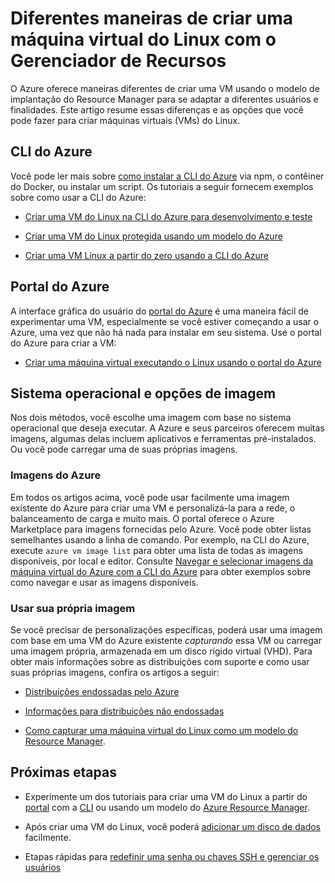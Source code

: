 <properties
	pageTitle="Diferentes maneiras de criar uma VM do Linux | Microsoft Azure"
	description="Lista as diferentes maneiras de criar uma máquina virtual do Linux no Azure e fornece links para ferramentas e tutoriais para cada método"
	services="virtual-machines-linux"
	documentationCenter=""
	authors="iainfoulds"
	manager="timlt"
	editor=""
	tags="azure-resource-manager"/>

<tags
	ms.service="virtual-machines-linux"
	ms.devlang="na"
	ms.topic="get-started-article"
	ms.tgt_pltfrm="vm-linux"
	ms.workload="infrastructure-services"
	ms.date="06/14/2016"
	ms.author="iainfou"/>

# Diferentes maneiras de criar uma máquina virtual do Linux com o Gerenciador de Recursos

O Azure oferece maneiras diferentes de criar uma VM usando o modelo de implantação do Resource Manager para se adaptar a diferentes usuários e finalidades. Este artigo resume essas diferenças e as opções que você pode fazer para criar máquinas virtuais (VMs) do Linux.

## CLI do Azure 

Você pode ler mais sobre [como instalar a CLI do Azure](../xplat-cli-install.md) via npm, o contêiner do Docker, ou instalar um script. Os tutoriais a seguir fornecem exemplos sobre como usar a CLI do Azure:

* [Criar uma VM do Linux na CLI do Azure para desenvolvimento e teste](virtual-machines-linux-quick-create-cli.md) 

* [Criar uma VM do Linux protegida usando um modelo do Azure](virtual-machines-linux-create-ssh-secured-vm-from-template.md)

* [Criar uma VM Linux a partir do zero usando a CLI do Azure](virtual-machines-linux-create-cli-complete.md)

## Portal do Azure

A interface gráfica do usuário do [portal do Azure](https://portal.azure.com) é uma maneira fácil de experimentar uma VM, especialmente se você estiver começando a usar o Azure, uma vez que não há nada para instalar em seu sistema. Use o portal do Azure para criar a VM:

* [Criar uma máquina virtual executando o Linux usando o portal do Azure](virtual-machines-linux-quick-create-portal.md) 

## Sistema operacional e opções de imagem

Nos dois métodos, você escolhe uma imagem com base no sistema operacional que deseja executar. A Azure e seus parceiros oferecem muitas imagens, algumas delas incluem aplicativos e ferramentas pré-instalados. Ou você pode carregar uma de suas próprias imagens.

### Imagens do Azure

Em todos os artigos acima, você pode usar facilmente uma imagem existente do Azure para criar uma VM e personalizá-la para a rede, o balanceamento de carga e muito mais. O portal oferece o Azure Marketplace para imagens fornecidas pelo Azure. Você pode obter listas semelhantes usando a linha de comando. Por exemplo, na CLI do Azure, execute `azure vm image list` para obter uma lista de todas as imagens disponíveis, por local e editor. Consulte [Navegar e selecionar imagens da máquina virtual do Azure com a CLI do Azure](virtual-machines-linux-cli-ps-findimage.md) para obter exemplos sobre como navegar e usar as imagens disponíveis.

### Usar sua própria imagem

Se você precisar de personalizações específicas, poderá usar uma imagem com base em uma VM do Azure existente *capturando* essa VM ou carregar uma imagem própria, armazenada em um disco rígido virtual (VHD). Para obter mais informações sobre as distribuições com suporte e como usar suas próprias imagens, confira os artigos a seguir:

* [Distribuições endossadas pelo Azure](virtual-machines-linux-endorsed-distros.md)

* [Informações para distribuições não endossadas](virtual-machines-linux-create-upload-generic.md)

* [Como capturar uma máquina virtual do Linux como um modelo do Resource Manager](virtual-machines-linux-capture-image.md).

## Próximas etapas

* Experimente um dos tutoriais para criar uma VM do Linux a partir do [portal](virtual-machines-linux-quick-create-portal.md) com a [CLI](virtual-machines-linux-quick-create-cli.md) ou usando um modelo do [Azure Resource Manager](virtual-machines-linux-cli-deploy-templates.md).

* Após criar uma VM do Linux, você poderá [adicionar um disco de dados](virtual-machines-linux-add-disk.md) facilmente.

* Etapas rápidas para [redefinir uma senha ou chaves SSH e gerenciar os usuários](virtual-machines-linux-using-vmaccess-extension.md)

<!---HONumber=AcomDC_0622_2016-->